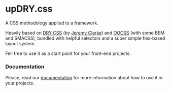 upDRY.css
=========

A CSS methodology applied to a framework.

Heavily based on [DRY CSS](http://www.slideshare.net/jeremyclarke/dry-css-a-dontrepeatyourself-methodology-for-creating-efficient-unified-and-scalable-stylesheets) (by [Jeremy Clarke](http://simianuprising.com/)) and [OOCSS](http://www.slideshare.net/stubbornella/object-oriented-css) (with some BEM and SMACSS), bundled with helpful selectors and a super simple flex-based layout system.

Fell free to use it as a start point for your front-end projects.

### Documentation

Please, read our [documentation](https://josantana.gitbooks.io/updry/content/) for more information about how to use it in your projects.
